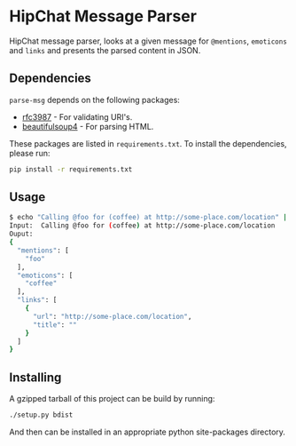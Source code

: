 # HipChat Message Parser #
HipChat message parser, looks at a given message for `@mentions`, `emoticons` and `links` and presents the parsed content in JSON.


## Dependencies ##
`parse-msg` depends on the following packages:
* [rfc3987](https://pypi.python.org/pypi/rfc3987/) - For validating URI's.
* [beautifulsoup4](https://pypi.python.org/pypi/beautifulsoup4)  - For parsing HTML.

These packages are listed in `requirements.txt`.
To install the dependencies, please run:

```bash
pip install -r requirements.txt
```

## Usage ##
```bash
$ echo "Calling @foo for (coffee) at http://some-place.com/location" | ./parse-msg
Input:  Calling @foo for (coffee) at http://some-place.com/location
Ouput:
{
  "mentions": [
    "foo"
  ],
  "emoticons": [
    "coffee"
  ],
  "links": [
    {
      "url": "http://some-place.com/location", 
      "title": ""
    }
  ]
}

```


## Installing ##
A gzipped tarball of this project can be build by running:
```bash
./setup.py bdist
```
And then can be installed in an appropriate python site-packages directory.